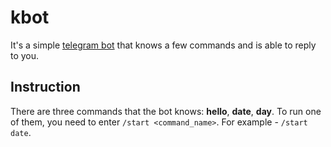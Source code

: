 # kbot
It's a simple [telegram bot](https://t.me/maaak7_bot) that knows a few commands and is able to reply to you.

## Instruction
There are three commands that the bot knows: **hello**, **date**, **day**. To run one of them, you need to enter `/start <command_name>`. For example - `/start date`.